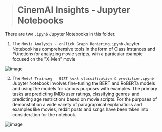 > # CinemAI Insights - Jupyter Notebooks

There are two `.ipynb` Jupyter Notebooks in this folder.

1. The ```Movie Analysis - onClick Graph Rendering.ipynb``` Jupyter Notebook has comprehensive tools in the form of Class Instances and FUnctions for analyzing movie scripts, with a particular example focused on the "X-Men" movie

![image](https://github.com/shreyansh-2003/CinemAI.Insights-Movie_Script_Analyser/assets/105413094/dba16ca9-ed80-42cb-a427-3920f52b4b6c)

2. The ```Model Training - BERT text classification & prediction.ipynb``` Jupyter Notebook involves fine-tuning the BERT and RoBERTa models and using the models for various purposes with examples. The primary tasks are predicting IMDb user ratings, classifying genres, and predicting age restrictions based on movie scripts.  For the purposes of demonstration a wide variety of paragraphical explanations and examples like movies, reddit posts and songs have been taken into consideration for the notebook.

![image](https://github.com/shreyansh-2003/CinemAI.Insights-Movie_Script_Analyser/assets/105413094/dcb68411-6de5-4222-ba68-d2d776036f2a)


